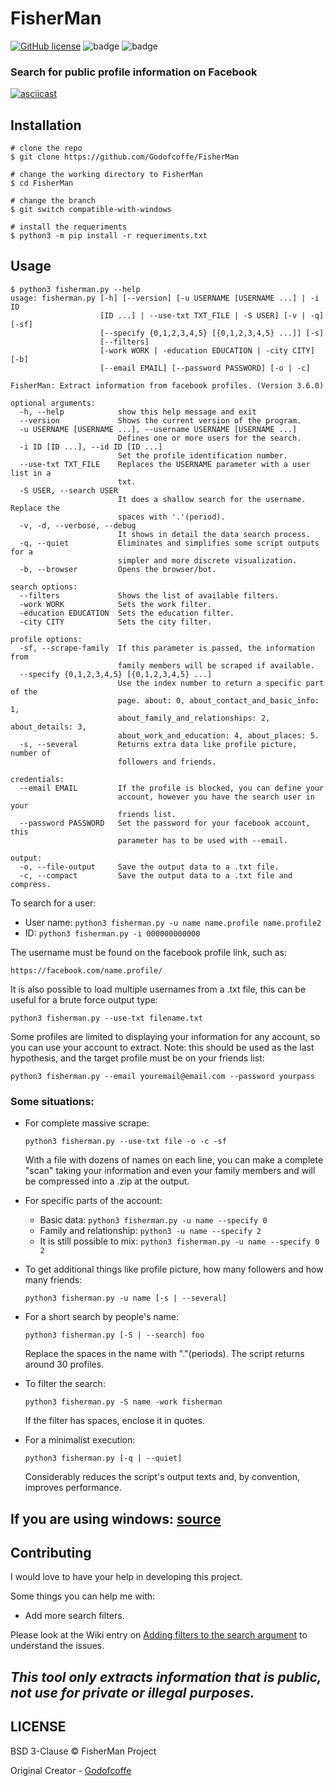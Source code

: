 # FisherMan

[![GitHub license](https://img.shields.io/github/license/Godofcoffe/FisherMan)](https://github.com/Godofcoffe/FisherMan/blob/main/LICENSE)
![badge](https://img.shields.io/badge/version-3.6.0-blue)
![badge](https://img.shields.io/badge/python-%3E%3D3.8-orange)

### Search for public profile information on Facebook

[![asciicast](https://asciinema.org/a/434026.svg)](https://asciinema.org/a/434026)

## Installation

```console
# clone the repo
$ git clone https://github.com/Godofcoffe/FisherMan

# change the working directory to FisherMan
$ cd FisherMan

# change the branch
$ git switch compatible-with-windows

# install the requeriments
$ python3 -m pip install -r requeriments.txt
```

## Usage

```console
$ python3 fisherman.py --help
usage: fisherman.py [-h] [--version] [-u USERNAME [USERNAME ...] | -i ID
                    [ID ...] | --use-txt TXT_FILE | -S USER] [-v | -q] [-sf]
                    [--specify {0,1,2,3,4,5} [{0,1,2,3,4,5} ...]] [-s]
                    [--filters]
                    [-work WORK | -education EDUCATION | -city CITY] [-b]
                    [--email EMAIL] [--password PASSWORD] [-o | -c]

FisherMan: Extract information from facebook profiles. (Version 3.6.0)

optional arguments:
  -h, --help            show this help message and exit
  --version             Shows the current version of the program.
  -u USERNAME [USERNAME ...], --username USERNAME [USERNAME ...]
                        Defines one or more users for the search.
  -i ID [ID ...], --id ID [ID ...]
                        Set the profile identification number.
  --use-txt TXT_FILE    Replaces the USERNAME parameter with a user list in a
                        txt.
  -S USER, --search USER
                        It does a shallow search for the username. Replace the
                        spaces with '.'(period).
  -v, -d, --verbose, --debug
                        It shows in detail the data search process.
  -q, --quiet           Eliminates and simplifies some script outputs for a
                        simpler and more discrete visualization.
  -b, --browser         Opens the browser/bot.

search options:
  --filters             Shows the list of available filters.
  -work WORK            Sets the work filter.
  -education EDUCATION  Sets the education filter.
  -city CITY            Sets the city filter.

profile options:
  -sf, --scrape-family  If this parameter is passed, the information from
                        family members will be scraped if available.
  --specify {0,1,2,3,4,5} [{0,1,2,3,4,5} ...]
                        Use the index number to return a specific part of the
                        page. about: 0, about_contact_and_basic_info: 1,
                        about_family_and_relationships: 2, about_details: 3,
                        about_work_and_education: 4, about_places: 5.
  -s, --several         Returns extra data like profile picture, number of
                        followers and friends.

credentials:
  --email EMAIL         If the profile is blocked, you can define your
                        account, however you have the search user in your
                        friends list.
  --password PASSWORD   Set the password for your facebook account, this
                        parameter has to be used with --email.

output:
  -o, --file-output     Save the output data to a .txt file.
  -c, --compact         Save the output data to a .txt file and compress.

```

To search for a user:

* User name: `python3 fisherman.py -u name name.profile name.profile2`
* ID: `python3 fisherman.py -i 000000000000`

The username must be found on the facebook profile link, such as:

```
https://facebook.com/name.profile/
```

It is also possible to load multiple usernames from a .txt file, this can be useful for a brute force output type:

```
python3 fisherman.py --use-txt filename.txt
```

Some profiles are limited to displaying your information for any account, so you can use your account to extract. Note:
this should be used as the last hypothesis, and the target profile must be on your friends list:

```
python3 fisherman.py --email youremail@email.com --password yourpass
```

### Some situations:

* For complete massive scrape:
  ```
  python3 fisherman.py --use-txt file -o -c -sf
  ```
  With a file with dozens of names on each line, you can make a complete "scan" taking your information and even your
  family members and will be compressed into a .zip at the output.


* For specific parts of the account:
    * Basic data: `python3 fisherman.py -u name --specify 0`
    * Family and relationship: `python3 -u name --specify 2`
    * It is still possible to mix: `python3 fisherman.py -u name --specify 0 2`


* To get additional things like profile picture, how many followers and how many friends:
  ```
  python3 fisherman.py -u name [-s | --several]
  ```
  
* For a short search by people's name:
  ```
  python3 fisherman.py [-S | --search] foo
  ```
  Replace the spaces in the name with "."(periods).
  The script returns around 30 profiles.

* To filter the search:
  ```
  python3 fisherman.py -S name -work fisherman
  ```
  If the filter has spaces, enclose it in quotes.
  
* For a minimalist execution:
  ```
  python3 fisherman.py [-q | --quiet]
  ```
  Considerably reduces the script's output texts and, by convention, improves performance.

## If you are using windows: [source](https://github.com/Godofcoffe/FisherMan/tree/compatible-with-windows)

## Contributing
I would love to have your help in developing this project.

Some things you can help me with:
  * Add more search filters.

Please look at the Wiki entry on [Adding filters to the search argument](https://github.com/Godofcoffe/FisherMan/wiki/Adding-filters-to-the-search-argument) to understand the issues.

## *This tool only extracts information that is public, not use for private or illegal purposes.*

## LICENSE

BSD 3-Clause © FisherMan Project

Original Creator - [Godofcoffe](https://github.com/Godofcoffe)
